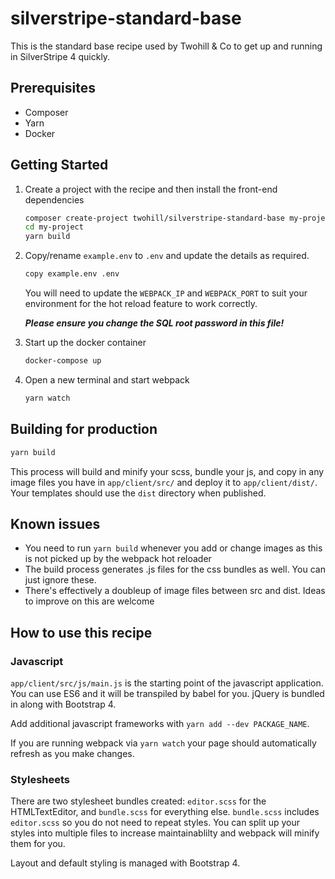 # silverstripe-standard-base

This is the standard base recipe used by Twohill & Co to get up and running in SilverStripe 4 quickly.

## Prerequisites

* Composer
* Yarn
* Docker

## Getting Started

1) Create a project with the recipe and then install the front-end dependencies

    ```sh
    composer create-project twohill/silverstripe-standard-base my-project
    cd my-project
    yarn build
    ```

1) Copy/rename `example.env` to `.env` and update the details as required.

    ```sh
    copy example.env .env
    ```
    You will need to update the `WEBPACK_IP` and `WEBPACK_PORT` to suit your environment for the hot reload feature to work correctly.

    ***Please ensure you change the SQL root password in this file!***

1) Start up the docker container

    ```sh
    docker-compose up
    ```

1) Open a new terminal and start webpack
    ```sh
    yarn watch
    ```

## Building for production

```sh
yarn build
```

This process will build and minify your scss, bundle your js, and copy in any image files you have in `app/client/src/` and deploy it to `app/client/dist/`. Your templates should use the `dist` directory when published.

## Known issues

* You need to run `yarn build` whenever you add or change images as this is not picked up by the webpack hot reloader
* The build process generates .js files for the css bundles as well. You can just ignore these.
* There's effectively a doubleup of image files between src and dist. Ideas to improve on this are welcome

## How to use this recipe

### Javascript

`app/client/src/js/main.js` is the starting point of the javascript application. You can use ES6 and it will be transpiled by babel for you. jQuery is bundled in along with Bootstrap 4.

Add additional javascript frameworks with `yarn add --dev PACKAGE_NAME`.

If you are running webpack via `yarn watch` your page should automatically refresh as you make changes.

### Stylesheets

There are two stylesheet bundles created: `editor.scss` for the HTMLTextEditor, and `bundle.scss` for everything else. `bundle.scss` includes `editor.scss` so you do not need to repeat styles. You can split up your styles into multiple files to increase maintainablilty and webpack will minify them for you.

Layout and default styling is managed with Bootstrap 4.
